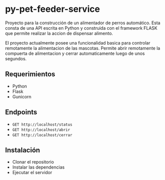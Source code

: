 # py-pet-feeder-service
Proyecto para la construcción de un alimentador de perros automático. Esta consta de una API escrita en Python y construida con el framework FLASK que permite realizar la accion de dispensar alimento.

El proyecto actualmente posee una funcionalidad basica para controlar remotamente la alimentacion de las mascotas. Permite abrir remotamente la compuerta de alimentacion y cerrar automaticamente luego de unos segundos.

## Requerimientos
- Python
- Flask
- Gunicorn

## Endpoints
- <code>GET http://localhost/status</code>
- <code>GET http://localhost/abrir</code>
- <code>GET http://localhost/cerrar</code>

## Instalación
- Clonar el repositorio
- Instalar las dependencias
- Ejecutar el servidor